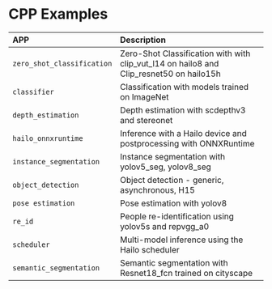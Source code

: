 # CPP Examples

APP | Description |
|:---|:---|
| `zero_shot_classification` | Zero-Shot Classification with with clip_vut_l14 on hailo8 and Clip_resnet50 on hailo15h
| `classifier` | Classification with models trained on ImageNet
| `depth_estimation` | Depth estimation with scdepthv3 and stereonet
| `hailo_onnxruntime` | Inference with a Hailo device and postprocessing with ONNXRuntime
| `instance_segmentation` | Instance segmentation with yolov5_seg, yolov8_seg
| `object_detection` | Object detection - generic, asynchronous, H15
| `pose estimation` | Pose estimation with yolov8
| `re_id` | People re-identification using yolov5s and repvgg_a0
| `scheduler` | Multi-model inference using the Hailo scheduler
| `semantic_segmentation` | Semantic segmentation with Resnet18_fcn trained on cityscape